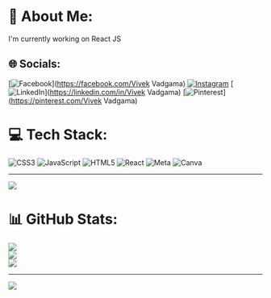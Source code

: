 # 💫 About Me:
I'm currently working on React JS

## 🌐 Socials:
[![Facebook](https://img.shields.io/badge/Facebook-%231877F2.svg?logo=Facebook&logoColor=white)](https://facebook.com/Vivek Vadgama) [![Instagram](https://img.shields.io/badge/Instagram-%23E4405F.svg?logo=Instagram&logoColor=white)](https://instagram.com/___.vivek5.___) [![LinkedIn](https://img.shields.io/badge/LinkedIn-%230077B5.svg?logo=linkedin&logoColor=white)](https://linkedin.com/in/Vivek Vadgama) [![Pinterest](https://img.shields.io/badge/Pinterest-%23E60023.svg?logo=Pinterest&logoColor=white)](https://pinterest.com/Vivek Vadgama) 

# 💻 Tech Stack:
![CSS3](https://img.shields.io/badge/css3-%231572B6.svg?style=for-the-badge&logo=css3&logoColor=white) ![JavaScript](https://img.shields.io/badge/javascript-%23323330.svg?style=for-the-badge&logo=javascript&logoColor=%23F7DF1E) ![HTML5](https://img.shields.io/badge/html5-%23E34F26.svg?style=for-the-badge&logo=html5&logoColor=white) ![React](https://img.shields.io/badge/react-%2320232a.svg?style=for-the-badge&logo=react&logoColor=%2361DAFB) ![Meta](https://img.shields.io/badge/Meta-%230467DF.svg?style=for-the-badge&logo=Meta&logoColor=white) ![Canva](https://img.shields.io/badge/Canva-%2300C4CC.svg?style=for-the-badge&logo=Canva&logoColor=white)

---
[![](https://visitcount.itsvg.in/api?id=VivekNVadgama&icon=0&color=0)](https://visitcount.itsvg.in)

# 📊 GitHub Stats:
![](https://github-readme-stats.vercel.app/api?username=VivekNVadgama&theme=dark&hide_border=false&include_all_commits=false&count_private=false)<br/>
![](https://github-readme-streak-stats.herokuapp.com/?user=VivekNVadgama&theme=dark&hide_border=false)<br/>
![](https://github-readme-stats.vercel.app/api/top-langs/?username=VivekNVadgama&theme=dark&hide_border=false&include_all_commits=false&count_private=false&layout=compact)

---
[![](https://visitcount.itsvg.in/api?id=VivekNVadgama&icon=0&color=0)](https://visitcount.itsvg.in)

<!-- Proudly created with GPRM ( https://gprm.itsvg.in ) -->
